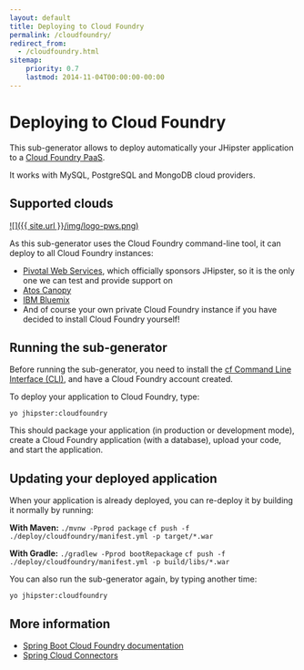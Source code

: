 ```yaml
---
layout: default
title: Deploying to Cloud Foundry
permalink: /cloudfoundry/
redirect_from:
  - /cloudfoundry.html
sitemap:
    priority: 0.7
    lastmod: 2014-11-04T00:00:00-00:00
---
```


# Deploying to Cloud Foundry

This sub-generator allows to deploy automatically your JHipster application to a [Cloud Foundry PaaS](http://cloudfoundry.org/).

It works with MySQL, PostgreSQL and MongoDB cloud providers.

## Supported clouds

[![]({{ site.url }}/img/logo-pws.png)](http://run.pivotal.io/)

As this sub-generator uses the Cloud Foundry command-line tool, it can deploy to all Cloud Foundry instances:

*   [Pivotal Web Services](http://run.pivotal.io/), which officially sponsors JHipster, so it is the only one we can test and provide support on
*   [Atos Canopy](https://canopy-cloud.com/)
*   [IBM Bluemix](https://console.ng.bluemix.net/)
*   And of course your own private Cloud Foundry instance if you have decided to install Cloud Foundry yourself!

## Running the sub-generator

Before running the sub-generator, you need to install the [cf Command Line Interface (CLI)](http://docs.cloudfoundry.org/devguide/installcf/), and have a Cloud Foundry account created.

To deploy your application to Cloud Foundry, type:

`yo jhipster:cloudfoundry`

This should package your application (in production or development mode), create a Cloud Foundry application (with a database), upload your code, and start the application.

## Updating your deployed application

When your application is already deployed, you can re-deploy it by building it normally by running:

**With Maven:**
`./mvnw -Pprod package`
`cf push -f ./deploy/cloudfoundry/manifest.yml -p target/*.war`

**With Gradle:**
`./gradlew -Pprod bootRepackage`
`cf push -f ./deploy/cloudfoundry/manifest.yml -p build/libs/*.war`

You can also run the sub-generator again, by typing another time:

`yo jhipster:cloudfoundry`

## More information

*   [Spring Boot Cloud Foundry documentation](http://docs.spring.io/spring-boot/docs/current/reference/html/cloud-deployment.html)
*   [Spring Cloud Connectors](http://cloud.spring.io/spring-cloud-connectors/)
